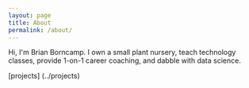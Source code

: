```yaml
---
layout: page
title: About
permalink: /about/
---
```


Hi, I'm Brian Borncamp.
I own a small plant nursery, teach technology classes, provide 1-on-1 career coaching, and dabble with data science.   

[zubaplants]: (https://www.zubaplants.com)
[linkedin]: (https://www.linkedin.com/engineeringcoach)
[projects] (../projects)

